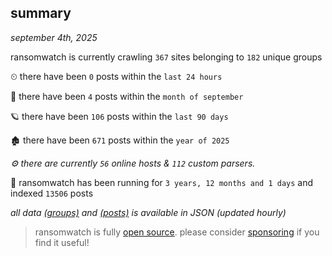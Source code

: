 
## summary
_september 4th, 2025_

ransomwatch is currently crawling `367` sites belonging to `182` unique groups

⏲ there have been `0` posts within the `last 24 hours`

🦈 there have been `4` posts within the `month of september`

🪐 there have been `106` posts within the `last 90 days`

🏚 there have been `671` posts within the `year of 2025`

_⚙️ there are currently `56` online hosts & `112` custom parsers._

🦕 ransomwatch has been running for `3 years, 12 months and 1 days` and indexed `13506` posts

_all data  [(groups)](http://ransomwhat.telemetry.ltd/groups) and [(posts)](http://ransomwhat.telemetry.ltd/posts) is available in JSON (updated hourly)_

> ransomwatch is fully [open source](https://github.com/joshhighet/ransomwatch#ransomwatch--). please consider [sponsoring](https://github.com/sponsors/joshhighet) if you find it useful!
